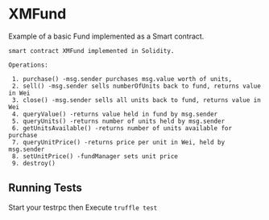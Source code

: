 # XMFund
Example of a basic Fund implemented as a Smart contract. 

```
smart contract XMFund implemented in Solidity.

Operations:

 1. purchase() -msg.sender purchases msg.value worth of units, 
 2. sell() -msg.sender sells numberOfUnits back to fund, returns value in Wei
 3. close() -msg.sender sells all units back to fund, returns value in Wei
 4. queryValue() -returns value held in fund by msg.sender
 5. queryUnits() -returns number of units held by msg.sender
 6. getUnitsAvailable() -returns number of units available for purchase
 7. queryUnitPrice() -returns price per unit in Wei, held by msg.sender
 8. setUnitPrice() -fundManager sets unit price
 9. destroy()

```

## Running Tests
Start your testrpc then Execute `truffle test`

